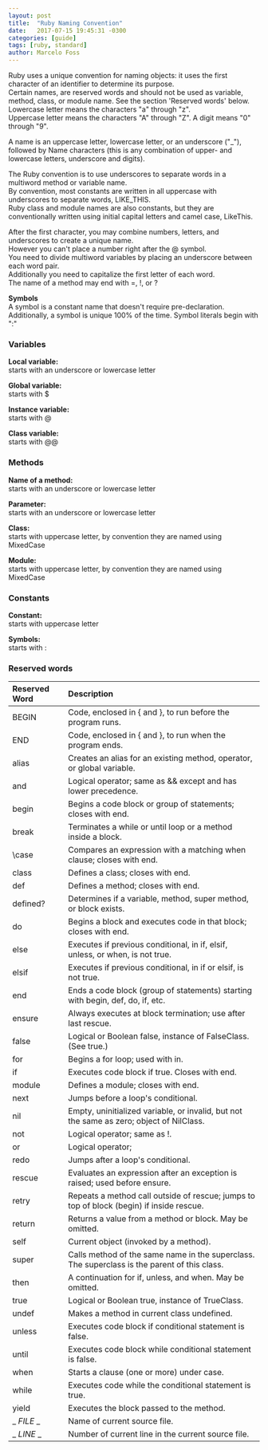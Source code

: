 ```yaml
---
layout: post
title:  "Ruby Naming Convention"
date:   2017-07-15 19:45:31 -0300
categories: [guide]
tags: [ruby, standard]
author: Marcelo Foss
---
```

Ruby uses a unique convention for naming objects:
it uses the first character of an identifier to determine its purpose.  
Certain names, are reserved words and should not be used as variable, method, class, or module name. See the section 'Reserved words' below.   
Lowercase letter means the characters "a" through "z".  
Uppercase letter means the characters "A" through "Z".
A digit means "0" through "9".  

A name is an uppercase letter, lowercase letter, or an underscore ("\_"), followed by Name characters (this is any combination of upper- and lowercase letters, underscore and digits).

The Ruby convention is to use underscores to separate words in a multiword method or variable name.  
By convention, most constants are written in all uppercase with underscores to separate words, LIKE_THIS.  
Ruby class and module names are also constants, but they are conventionally written using initial capital letters and camel case, LikeThis.

After the first character, you may combine numbers, letters, and underscores to create a unique name.  
However you can't place a number right after the @ symbol.  
You need to divide multiword variables by placing an underscore between each word pair.   
Additionally you need to capitalize the first letter of each word.  
The name of a method may end with =, !, or ?

**Symbols**  
A symbol is a constant name that doesn't require pre-declaration. Additionally, a symbol is unique 100% of the time. Symbol literals begin with ":"


### Variables
**Local variable:**  
  starts with an underscore or lowercase letter  

**Global variable:**  
  starts with $  

**Instance variable:**  
  starts with @  

**Class variable:**  
  starts with @@  

### Methods
**Name of a method:**  
  starts with an underscore or lowercase letter  

**Parameter:**  
  starts with an underscore or lowercase letter  

**Class:**  
  starts with uppercase letter, by convention they are named using MixedCase  

**Module:**  
  starts with uppercase letter, by convention they are named using MixedCase  

### Constants
**Constant:**  
  starts with uppercase letter  

**Symbols:**  
  starts with :  


### Reserved words

| Reserved Word     | Description |  
| :---------------- | :---------- |
| BEGIN             | Code, enclosed in { and }, to run before the program runs. |  
| END               | Code, enclosed in { and }, to run when the program ends. |  
| alias             | Creates an alias for an existing method, operator, or global variable. |  
| and               | Logical operator; same as && except and has lower precedence. |  
| begin             | Begins a code block or group of statements; closes with end. |  
| break             | Terminates a while or until loop or a method inside a block. |  
| \case             | Compares an expression with a matching when clause; closes with end. |  
| class             | Defines a class; closes with end. |  
| def               | Defines a method; closes with end. |  
| defined?          | Determines if a variable, method, super method, or block exists. |  
| do                | Begins a block and executes code in that block; closes with end. |  
| else              | Executes if previous conditional, in if, elsif, unless, or when, is not true. |  
| elsif             | Executes if previous conditional, in if or elsif, is not true. |  
| end               | Ends a code block (group of statements) starting with begin, def, do, if, etc. |  
| ensure            | Always executes at block termination; use after last rescue. |  
| false             | Logical or Boolean false, instance of FalseClass. (See true.) |  
| for               | Begins a for loop; used with in. |  
| if                | Executes code block if true. Closes with end.  |  
| module            | Defines a module; closes with end. |  
| next              | Jumps before a loop's conditional. |  
| nil               | Empty, uninitialized variable, or invalid, but not the same as zero; object of NilClass. |  
| not               | Logical operator; same as !. |  
| or                | Logical operator; |  
| redo              | Jumps after a loop's conditional. |  
| rescue            | Evaluates an expression after an exception is raised; used before ensure. |  
| retry             | Repeats a method call outside of rescue; jumps to top of block (begin) if inside rescue. |  
| return            | Returns a value from a method or block. May be omitted. |  
| self              | Current object (invoked by a method). |  
| super             | Calls method of the same name in the superclass. The superclass is the parent of this class. |  
| then              | A continuation for if, unless, and when. May be omitted. |  
| true              | Logical or Boolean true, instance of TrueClass. |  
| undef             | Makes a method in current class undefined. |  
| unless            | Executes code block if conditional statement is false. |  
| until             | Executes code block while conditional statement is false. |  
| when              | Starts a clause (one or more) under case. |  
| while             | Executes code while the conditional statement is true. |  
| yield             | Executes the block passed to the method. |  
| _ _FILE_ _        | Name of current source file. |  
| _ _LINE_ _        | Number of current line in the current source file. |  
